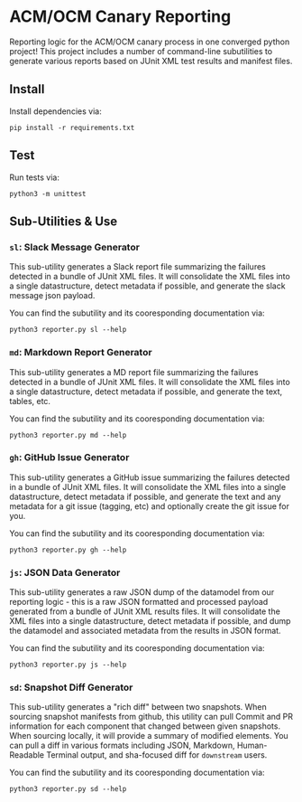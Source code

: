 # ACM/OCM Canary Reporting

Reporting logic for the ACM/OCM canary process in one converged python project!  This project includes a number of command-line subutilities to generate various reports based on JUnit XML test results and manifest files.  

## Install

Install dependencies via:
```
pip install -r requirements.txt
```

## Test

Run tests via:
```
python3 -m unittest
```

## Sub-Utilities & Use

### `sl`: Slack Message Generator
This sub-utility generates a Slack report file summarizing the failures detected in a bundle of JUnit XML files.  It will consolidate the XML files into a single datastructure, detect metadata if possible, and generate the slack message json payload.

You can find the subutility and its cooresponding documentation via:
```
python3 reporter.py sl --help
```

### `md`: Markdown Report Generator
This sub-utility generates a MD report file summarizing the failures detected in a bundle of JUnit XML files.  It will consolidate the XML files into a single datastructure, detect metadata if possible, and generate the text, tables, etc. 

You can find the subutility and its cooresponding documentation via:
```
python3 reporter.py md --help
```

### `gh`: GitHub Issue Generator
This sub-utility generates a GitHub issue summarizing the failures detected in a bundle of JUnit XML files.  It will consolidate the XML files into a single datastructure, detect metadata if possible, and generate the text and any metadata for a git issue (tagging, etc) and optionally create the git issue for you.  

You can find the subutility and its cooresponding documentation via:
```
python3 reporter.py gh --help
```

### `js`: JSON Data Generator
This sub-utility generates a raw JSON dump of the datamodel from our reporting logic - this is a raw JSON formatted and processed payload generated from a bundle of JUnit XML results files.  It will consolidate the XML files into a single datastructure, detect metadata if possible, and dump the datamodel and associated metadata from the results in JSON format.  

You can find the subutility and its cooresponding documentation via:
```
python3 reporter.py js --help
```

### `sd`: Snapshot Diff Generator
This sub-utility generates a "rich diff" between two snapshots.  When sourcing snapshot manifests from github, this utility can pull Commit and PR information for each component that changed between given snapshots.  When sourcing locally, it will provide a summary of modified elements.  You can pull a diff in various formats including JSON, Markdown, Human-Readable Terminal output, and sha-focused diff for `downstream` users.  

You can find the subutility and its cooresponding documentation via:
```
python3 reporter.py sd --help
```
